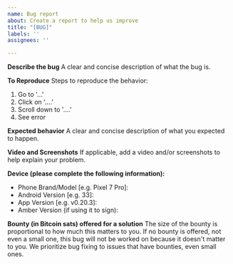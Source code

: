 ```yaml
---
name: Bug report
about: Create a report to help us improve
title: "[BUG]"
labels: ''
assignees: ''

---
```


**Describe the bug**
A clear and concise description of what the bug is.

**To Reproduce**
Steps to reproduce the behavior:
1. Go to '...'
2. Click on '....'
3. Scroll down to '....'
4. See error

**Expected behavior**
A clear and concise description of what you expected to happen.

**Video and Screenshots**
If applicable, add a video and/or screenshots to help explain your problem.

**Device (please complete the following information):**
 - Phone Brand/Model [e.g. Pixel 7 Pro]:
 - Android Version [e.g. 33]:
 - App Version [e.g. v0.20.3]:
 - Amber Version (if using it to sign):

**Bounty (in Bitcoin sats) offered for a solution**
The size of the bounty is proportional to how much this matters to you. If no bounty is offered,
not even a small one, this bug will not be worked on because it doesn't matter to you. We prioritize
bug fixing to issues that have bounties, even small ones.
